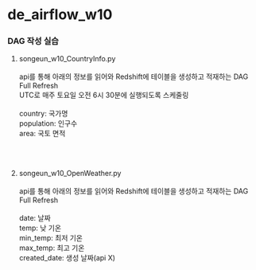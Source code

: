 # de_airflow_w10
### DAG 작성 실습
<ol>

<li>songeun_w10_CountryInfo.py</li> <br>
api를 통해 아래의 정보를 읽어와 Redshift에 테이블을 생성하고 적재하는 DAG <br>
Full Refresh <br>
UTC로 매주 토요일 오전 6시 30분에 실행되도록 스케줄링 <br>
<br>
country: 국가명<br>
population: 인구수<br>
area: 국토 면적<br>

<br><br>

<li>songeun_w10_OpenWeather.py</li> <br>
api를 통해 아래의 정보를 읽어와 Redshift에 테이블을 생성하고 적재하는 DAG <br>
Full Refresh <br>

<br>
date: 날짜<br>
temp: 낮 기온<br>
min_temp: 최저 기온<br>
max_temp: 최고 기온<br>
created_date: 생성 날짜(api X)<br>

<br><br>


</ol>
